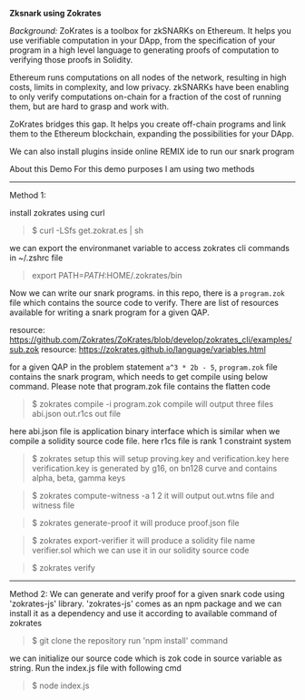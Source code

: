 **Zksnark using Zokrates**

*Background:*
ZoKrates is a toolbox for zkSNARKs on Ethereum. It helps you use verifiable computation in your DApp, from the specification of your program in a high level language to generating proofs of computation to verifying those proofs in Solidity.

Ethereum runs computations on all nodes of the network, resulting in high costs, limits in complexity, and low privacy. zkSNARKs have been enabling to only verify computations on-chain for a fraction of the cost of running them, but are hard to grasp and work with.

ZoKrates bridges this gap. It helps you create off-chain programs and link them to the Ethereum blockchain, expanding the possibilities for your DApp.


We can also install plugins inside online REMIX ide to run our snark program




About this Demo
For this demo purposes I am using two methods




****************

Method 1:

install zokrates using curl
> $ curl -LSfs get.zokrat.es | sh

we can export the environmanet variable to access zokrates cli commands in ~/.zshrc file
> export PATH=$PATH:$HOME/.zokrates/bin 

Now we can write our snark programs. in this repo, there is a `program.zok` file which contains the source code to verify. 
There are list of resources available for writing a snark program for a given QAP.

resource: https://github.com/Zokrates/ZoKrates/blob/develop/zokrates_cli/examples/sub.zok
resource: https://zokrates.github.io/language/variables.html

for a given QAP in the problem statement `a^3 * 2b - 5`, `program.zok` file contains the snark program, which needs to get compile using below command. Please note that program.zok file contains the flatten code

> $ zokrates compile -i program.zok
compile will output three files
abi.json
out.r1cs
out file

here abi.json file is application binary interface which is similar when we compile a solidity source code file.
here r1cs file is rank 1 constraint system


> $ zokrates setup
this will setup proving.key and verification.key
here verification.key is generated by g16, on bn128 curve and contains alpha, beta, gamma keys

> $ zokrates compute-witness -a 1 2
it will output out.wtns file and witness file


> $ zokrates generate-proof
it will produce proof.json file

> $ zokrates export-verifier
it will produce a solidity file name verifier.sol which we can use it in our solidity source code

> $ zokrates verify


****************


Method 2: 
We can generate and verify proof for a given snark code using 'zokrates-js' library.
'zokrates-js' comes as an npm package and we can install it as a dependency and use it according to available command of zokrates 

> $ git clone the repository
> run 'npm install' command

we can initialize our source code which is zok code in source variable as string.
Run the index.js file with following cmd
> $ node index.js